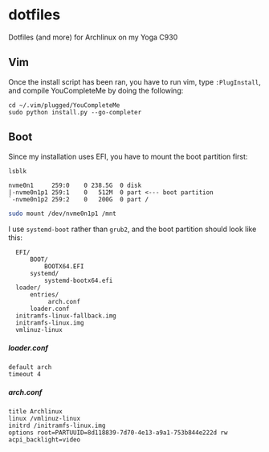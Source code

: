 # dotfiles

Dotfiles (and more) for Archlinux on my Yoga C930


## Vim

Once the install script has been ran, you have to run vim, type `:PlugInstall`, and 
compile YouCompleteMe by doing the following:

```
cd ~/.vim/plugged/YouCompleteMe
sudo python install.py --go-completer 
```


## Boot

Since my installation uses EFI, you have to mount the boot partition first:


```bash
lsblk
```

```
nvme0n1     259:0    0 238.5G  0 disk 
|-nvme0n1p1 259:1    0   512M  0 part <--- boot partition
`-nvme0n1p2 259:2    0   200G  0 part /
```

```bash
sudo mount /dev/nvme0n1p1 /mnt
```

I use `systemd-boot` rather than `grub2`, and the boot partition should look like this:

```
  EFI/
      BOOT/
          BOOTX64.EFI
      systemd/
          systemd-bootx64.efi
  loader/
      entries/
           arch.conf
      loader.conf
  initramfs-linux-fallback.img
  initramfs-linux.img
  vmlinuz-linux
```

##### loader.conf

```
default arch
timeout 4
```

##### arch.conf

```
title Archlinux
linux /vmlinuz-linux
initrd /initramfs-linux.img
options root=PARTUUID=8d118839-7d70-4e13-a9a1-753b844e222d rw acpi_backlight=video
```


